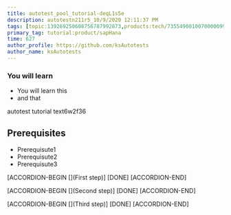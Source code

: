 ```yaml
---
title: autotest_pool_tutorial-deqL1s5e
description: autotestn211r5_10/9/2020 12:11:37 PM
tags: [topic:139269250608756787992873,products:tech/73554900100700000996,tutorial:experience/advanced]
primary_tag: tutorial:product/sapHana
time: 627
author_profile: https://github.com/ksAutotests
author_name: ksAutotests
---
```

### You will learn
- You will learn this
- and that

autotest tutorial text6w2f36

## Prerequisites
- Prerequisute1
- Prerequisute2
- Prerequisute3

[ACCORDION-BEGIN [](First step)]
[DONE]
[ACCORDION-END]

[ACCORDION-BEGIN [](Second step)]
[DONE]
[ACCORDION-END]

[ACCORDION-BEGIN [](Third step)]
[DONE]
[ACCORDION-END]

